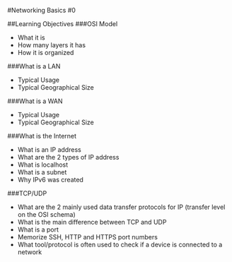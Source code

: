 #Networking Basics #0

##Learning Objectives
###OSI Model
- What it is
- How many layers it has
- How it is organized

###What is a LAN
- Typical Usage
- Typical Geographical Size

###What is a WAN
- Typical Usage
- Typical Geographical Size

###What is the Internet
- What is an IP address
- What are the 2 types of IP address
- What is localhost
- What is a subnet
- Why IPv6 was created

###TCP/UDP
- What are the 2 mainly used data transfer protocols for IP (transfer level on the OSI schema)
- What is the main difference between TCP and UDP
- What is a port
- Memorize SSH, HTTP and HTTPS port numbers
- What tool/protocol is often used to check if a device is connected to a network
